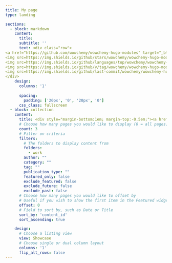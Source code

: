 ```yaml
---
title: My page
type: landing

sections:
  - block: markdown
    content:
      title:
      subtitle: ''
      text: <div class="row">
<a href="https://github.com/wowchemy/wowchemy-hugo-modules" target="_blank" rel="noopener">wowchemy/wowchemy-hugo-modules</a>
<img src=https://img.shields.io/github/stars/wowchemy/wowchemy-hugo-modules.svg alt="Github stars" title="Github stars"/>
<img src=https://img.shields.io/github/languages/top/wowchemy/wowchemy-hugo-modules.svg alt="Language" title="Language"/>
<img src=https://img.shields.io/github/v/tag/wowchemy/wowchemy-hugo-modules.svg?sort=semver alt="Last Tag" title="Last Tag"/>
<img src=https://img.shields.io/github/last-commit/wowchemy/wowchemy-hugo-modules.svg alt="Last Commit" title="Last Commit"/>
</div>
    design:
      columns: '1'
    
      spacing:
        padding: ['20px', '0', '20px', '0']
      css_class: fullscreen
  - block: collection
    content:
      title: <div style="margin-bottom:1em; margin-top:-0.5em;"><a href="../work/" style="color:black; text-decoration:inherit;">科研成果</a></div>
      # Choose how many pages you would like to display (0 = all pages)
      count: 3
      # Filter on criteria
      filters:
        # The folders to display content from
        folders:
          - work
        author: ""
        category: ""
        tag: ""
        publication_type: ""
        featured_only: false
        exclude_featured: false
        exclude_future: false
        exclude_past: false
      # Choose how many pages you would like to offset by
      # Useful if you wish to show the first item in the Featured widget
      offset: 0
      # Field to sort by, such as Date or Title
      sort_by: 'content_id'
      sort_ascending: true

    design:
      # Choose a listing view
      view: Showcase
      # Choose single or dual column layout
      columns: '1'
      flip_alt_rows: false
---
```


